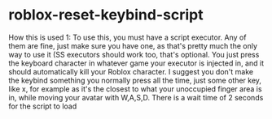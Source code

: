 # roblox-reset-keybind-script
How this is used
1: To use this, you must have a script executor. Any of them are fine, just make sure you have one, as that's pretty much the only way to use it (SS executors should work too, that's optional.
You just press the keyboard character in whatever game your executor is injected in, and it should automatically kill your Roblox character.
I suggest you don't make the keybind something you normally press all the time, just some other key, like x, for example as it's the closest to what your unoccupied finger area is in, while moving your avatar with W,A,S,D.
There is a wait time of 2 seconds for the script to load
